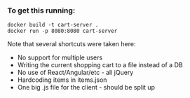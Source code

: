 ### To get this running:

```
docker build -t cart-server .
docker run -p 8080:8080 cart-server
```

Note that several shortcuts were taken here:

- No support for multiple users
- Writing the current shopping cart to a file instead of a DB
- No use of React/Angular/etc - all jQuery
- Hardcoding items in items.json
- One big .js file for the client - should be split up
